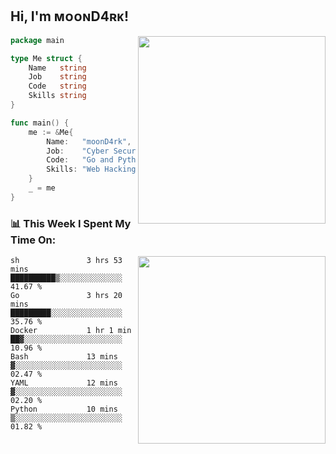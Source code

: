 <h2> Hi, I'm ᴍᴏᴏɴD4ʀᴋ!</h2>
<img align='right' src="https://github-readme-stats.vercel.app/api?username=moond4rk&show_icons=true&theme=radical" width="300">


```go
package main

type Me struct {
	Name   string
	Job    string
	Code   string
	Skills string
}

func main() {
	me := &Me{
		Name:   "moonD4rk",
		Job:    "Cyber Security Engineer",
		Code:   "Go and Python and Others",
		Skills: "Web Hacking ^o^",
	}
	_ = me
}
```



<h3>📊 This Week I Spent My Time On:</h3>
<img align='right' src="https://spotify-github-profile.vercel.app/api/view?uid=zbgk3g7ojwjwrwrleo6u8mhub&cover_image=true&theme=novatorem" width="300">

<!--START_SECTION:waka-->

```text
sh               3 hrs 53 mins   ██████████▒░░░░░░░░░░░░░░   41.67 %
Go               3 hrs 20 mins   █████████░░░░░░░░░░░░░░░░   35.76 %
Docker           1 hr 1 min      ██▓░░░░░░░░░░░░░░░░░░░░░░   10.96 %
Bash             13 mins         ▓░░░░░░░░░░░░░░░░░░░░░░░░   02.47 %
YAML             12 mins         ▓░░░░░░░░░░░░░░░░░░░░░░░░   02.20 %
Python           10 mins         ▒░░░░░░░░░░░░░░░░░░░░░░░░   01.82 %
```

<!--END_SECTION:waka-->


